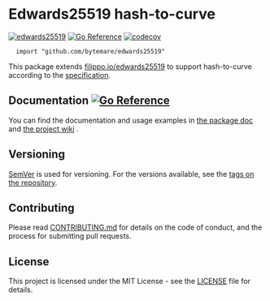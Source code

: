 # Edwards25519 hash-to-curve
[![edwards25519](https://github.com/bytemare/edwards25519/actions/workflows/ci.yml/badge.svg)](https://github.com/bytemare/edwards25519/actions/workflows/ci.yml)
[![Go Reference](https://pkg.go.dev/badge/github.com/bytemare/edwards25519.svg)](https://pkg.go.dev/github.com/bytemare/edwards25519)
[![codecov](https://codecov.io/gh/bytemare/edwards25519/branch/main/graph/badge.svg?token=5bQfB0OctA)](https://codecov.io/gh/bytemare/edwards25519)

```
  import "github.com/bytemare/edwards25519"
```

This package extends [filippo.io/edwards25519](filippo.io/edwards25519) to support hash-to-curve according to the [specification](https://datatracker.ietf.org/doc/draft-irtf-cfrg-hash-to-curve/).

## Documentation [![Go Reference](https://pkg.go.dev/badge/github.com/bytemare/edwards25519.svg)](https://pkg.go.dev/github.com/bytemare/edwards25519)

You can find the documentation and usage examples in [the package doc](https://pkg.go.dev/github.com/bytemare/edwards25519) and [the project wiki](https://github.com/bytemare/edwards25519/wiki) .

## Versioning

[SemVer](http://semver.org) is used for versioning. For the versions available, see the [tags on the repository](https://github.com/bytemare/edwards25519/tags).


## Contributing

Please read [CONTRIBUTING.md](.github/CONTRIBUTING.md) for details on the code of conduct, and the process for submitting pull requests.

## License

This project is licensed under the MIT License - see the [LICENSE](LICENSE) file for details.
